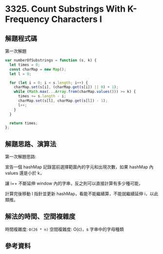 # 3325. Count Substrings With K-Frequency Characters I

## 解題程式碼

第一次解題

```javascript
var numberOfSubstrings = function (s, k) {
  let times = 0;
  const charMap = new Map();
  let l = 0;

  for (let i = 0; i < s.length; i++) {
    charMap.set(s[i], (charMap.get(s[i]) || 0) + 1);
    while (Math.max(...Array.from(charMap.values())) >= k) {
      times += s.length - i;
      charMap.set(s[l], charMap.get(s[l]) - 1);
      l++;
    }
  }

  return times;
};
```

## 解題思路、演算法

第一次解題思路:

宣告一個 hashMap 記錄當前選擇範圍內的字元和出現次數，如果 hashMap 內 values 還是小於 k，

讓 i++ 不斷延伸 window 內的字串，反之則可以直接計算有多少種可能，

計算完後移動 l 指針並更新 hashMap，看能不能繼續算，不能就繼續延伸 i，以此類推。

## 解法的時間、空間複雜度

時間複雜度: `O(26 * n)`
空間複雜度: O(c)，s 字串中的字母種類

## 參考資料

